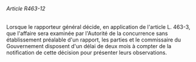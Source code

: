 ###### Article R463-12

Lorsque le rapporteur général décide, en application de l'article L. 463-3, que l'affaire sera examinée par l'Autorité de la concurrence sans établissement préalable d'un rapport, les parties et le commissaire du Gouvernement disposent d'un délai de deux mois à compter de la notification de cette décision pour présenter leurs observations.

